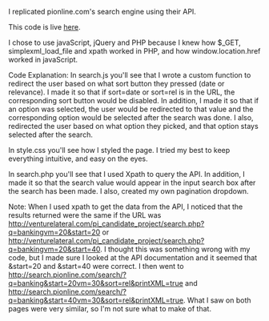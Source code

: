 I replicated pionline.com's search engine using their API. 

This code is live [here](http://venturelateral.com/pi_candidate_project/search.php).

I chose to use javaScript, jQuery and PHP because I knew how $_GET, simplexml_load_file and xpath worked in PHP, and how window.location.href worked in javaScript. 

Code Explanation: 
In search.js you'll see that I wrote a custom function to redirect the user based on what sort button they pressed (date or relevance). I made it so that if sort=date or sort=rel is in the URL, the corresponding sort button would be disabled. In addition, I made it so that if an option was selected, the user would be redirected to that value and the corresponding option would be selected after the search was done. I also, redirected the user based on what option they picked, and that option stays selected after the search. 

In style.css you'll see how I styled the page. I tried my best to keep everything intuitive, and easy on the eyes. 

In search.php you'll see that I used Xpath to query the API. In addition, I made it so that the search value would appear in the input search box after the search has been made. I also, created my own pagination dropdown. 

Note: When I used xpath to get the data from the API, I noticed that the results returned were the same if the URL was http://venturelateral.com/pi_candidate_project/search.php?q=bankingνm=20&start=20 or http://venturelateral.com/pi_candidate_project/search.php?q=bankingνm=20&start=40. I thought this was something wrong with my code, but I made sure I looked at the API documentation and it seemed that &start=20 and &start=40 were correct. I then went to http://search.pionline.com/search/?q=banking&start=20νm=30&sort=rel&printXML=true and http://search.pionline.com/search/?q=banking&start=40νm=30&sort=rel&printXML=true. What I saw on both pages were very similar, so I'm not sure what to make of that. 
